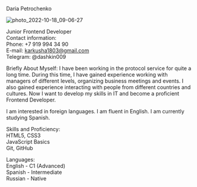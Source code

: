 Daria Petrochenko

![photo_2022-10-18_09-06-27](https://user-images.githubusercontent.com/119883185/206870332-f6ddc096-fb13-4499-b365-0c900fd364ad.jpg)


Junior Frontend Developer  
Contact information:  	
Phone: +7 919 994 34 90  
E-mail: karkusha1803@gmail.com  
Telegram: @dashkin009

Briefly About Myself:
I have been working in the protocol service for quite a long time. During this time, I have gained experience working
with managers of different levels, organizing business meetings and events. 
I also gained experience interacting with people from different countries and cultures.
Now I want to develop my skills in IT and become a proficient Frontend Developer.

I am interested in foreign languages. I am fluent in English. I am currently studying Spanish.

Skills and Proficiency:  
HTML5, CSS3  
JavaScript Basics  
Git, GitHub  

Languages:  
English - C1 (Advanced)  
Spanish - Intermediate  
Russian - Native
